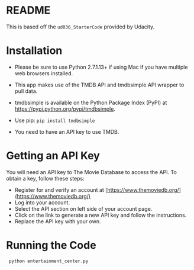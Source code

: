 # README

This is based off the `ud036_StarterCode` provided by Udacity.

# Installation

- Please be sure to use Python 2.7.1.13+ if using Mac if you have multiple web browsers installed. 
- This app makes use of the TMDB API and tmdbsimple API wrapper to pull data. 
- tmdbsimple is available on the Python Package Index (PyPI) at https://pypi.python.org/pypi/tmdbsimple.

- Use pip:
```pip install tmdbsimple```

- You need to have an API key to use TMDB.

# Getting an API Key
You will need an API key to The Movie Database to access the API. To obtain a key, follow these steps:

- Register for and verify an account at [https://www.themoviedb.org/](https://www.themoviedb.org/)
- Log into your account.
- Select the API section on left side of your account page.
- Click on the link to generate a new API key and follow the instructions.
- Replace the API key with your own.

# Running the Code

``` python entertainment_center.py```